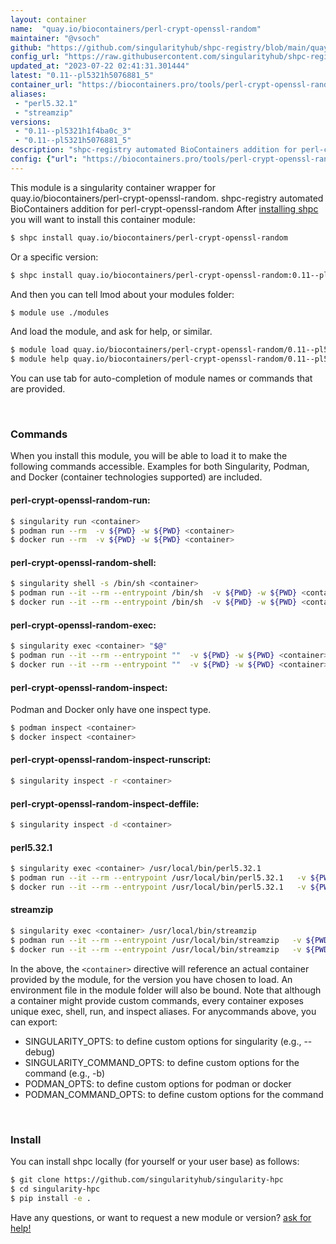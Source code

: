 ```yaml
---
layout: container
name:  "quay.io/biocontainers/perl-crypt-openssl-random"
maintainer: "@vsoch"
github: "https://github.com/singularityhub/shpc-registry/blob/main/quay.io/biocontainers/perl-crypt-openssl-random/container.yaml"
config_url: "https://raw.githubusercontent.com/singularityhub/shpc-registry/main/quay.io/biocontainers/perl-crypt-openssl-random/container.yaml"
updated_at: "2023-07-22 02:41:31.301444"
latest: "0.11--pl5321h5076881_5"
container_url: "https://biocontainers.pro/tools/perl-crypt-openssl-random"
aliases:
 - "perl5.32.1"
 - "streamzip"
versions:
 - "0.11--pl5321h1f4ba0c_3"
 - "0.11--pl5321h5076881_5"
description: "shpc-registry automated BioContainers addition for perl-crypt-openssl-random"
config: {"url": "https://biocontainers.pro/tools/perl-crypt-openssl-random", "maintainer": "@vsoch", "description": "shpc-registry automated BioContainers addition for perl-crypt-openssl-random", "latest": {"0.11--pl5321h5076881_5": "sha256:6298ee879069611c1d5d1d6675acba4579bd1aecc94edc52b285fbdfbf71b3b1"}, "tags": {"0.11--pl5321h1f4ba0c_3": "sha256:4be3ecad1b8612df912e3c28bf4a9baa632b859f73cd8f2993f4aaad7cef224b", "0.11--pl5321h5076881_5": "sha256:6298ee879069611c1d5d1d6675acba4579bd1aecc94edc52b285fbdfbf71b3b1"}, "docker": "quay.io/biocontainers/perl-crypt-openssl-random", "aliases": {"perl5.32.1": "/usr/local/bin/perl5.32.1", "streamzip": "/usr/local/bin/streamzip"}}
---
```


This module is a singularity container wrapper for quay.io/biocontainers/perl-crypt-openssl-random.
shpc-registry automated BioContainers addition for perl-crypt-openssl-random
After [installing shpc](#install) you will want to install this container module:


```bash
$ shpc install quay.io/biocontainers/perl-crypt-openssl-random
```

Or a specific version:

```bash
$ shpc install quay.io/biocontainers/perl-crypt-openssl-random:0.11--pl5321h5076881_5
```

And then you can tell lmod about your modules folder:

```bash
$ module use ./modules
```

And load the module, and ask for help, or similar.

```bash
$ module load quay.io/biocontainers/perl-crypt-openssl-random/0.11--pl5321h5076881_5
$ module help quay.io/biocontainers/perl-crypt-openssl-random/0.11--pl5321h5076881_5
```

You can use tab for auto-completion of module names or commands that are provided.

<br>

### Commands

When you install this module, you will be able to load it to make the following commands accessible.
Examples for both Singularity, Podman, and Docker (container technologies supported) are included.

#### perl-crypt-openssl-random-run:

```bash
$ singularity run <container>
$ podman run --rm  -v ${PWD} -w ${PWD} <container>
$ docker run --rm  -v ${PWD} -w ${PWD} <container>
```

#### perl-crypt-openssl-random-shell:

```bash
$ singularity shell -s /bin/sh <container>
$ podman run --it --rm --entrypoint /bin/sh  -v ${PWD} -w ${PWD} <container>
$ docker run --it --rm --entrypoint /bin/sh  -v ${PWD} -w ${PWD} <container>
```

#### perl-crypt-openssl-random-exec:

```bash
$ singularity exec <container> "$@"
$ podman run --it --rm --entrypoint ""  -v ${PWD} -w ${PWD} <container> "$@"
$ docker run --it --rm --entrypoint ""  -v ${PWD} -w ${PWD} <container> "$@"
```

#### perl-crypt-openssl-random-inspect:

Podman and Docker only have one inspect type.

```bash
$ podman inspect <container>
$ docker inspect <container>
```

#### perl-crypt-openssl-random-inspect-runscript:

```bash
$ singularity inspect -r <container>
```

#### perl-crypt-openssl-random-inspect-deffile:

```bash
$ singularity inspect -d <container>
```


#### perl5.32.1

```bash
$ singularity exec <container> /usr/local/bin/perl5.32.1
$ podman run --it --rm --entrypoint /usr/local/bin/perl5.32.1   -v ${PWD} -w ${PWD} <container> -c " $@"
$ docker run --it --rm --entrypoint /usr/local/bin/perl5.32.1   -v ${PWD} -w ${PWD} <container> -c " $@"
```


#### streamzip

```bash
$ singularity exec <container> /usr/local/bin/streamzip
$ podman run --it --rm --entrypoint /usr/local/bin/streamzip   -v ${PWD} -w ${PWD} <container> -c " $@"
$ docker run --it --rm --entrypoint /usr/local/bin/streamzip   -v ${PWD} -w ${PWD} <container> -c " $@"
```



In the above, the `<container>` directive will reference an actual container provided
by the module, for the version you have chosen to load. An environment file in the
module folder will also be bound. Note that although a container
might provide custom commands, every container exposes unique exec, shell, run, and
inspect aliases. For anycommands above, you can export:

 - SINGULARITY_OPTS: to define custom options for singularity (e.g., --debug)
 - SINGULARITY_COMMAND_OPTS: to define custom options for the command (e.g., -b)
 - PODMAN_OPTS: to define custom options for podman or docker
 - PODMAN_COMMAND_OPTS: to define custom options for the command

<br>

### Install

You can install shpc locally (for yourself or your user base) as follows:

```bash
$ git clone https://github.com/singularityhub/singularity-hpc
$ cd singularity-hpc
$ pip install -e .
```

Have any questions, or want to request a new module or version? [ask for help!](https://github.com/singularityhub/singularity-hpc/issues)